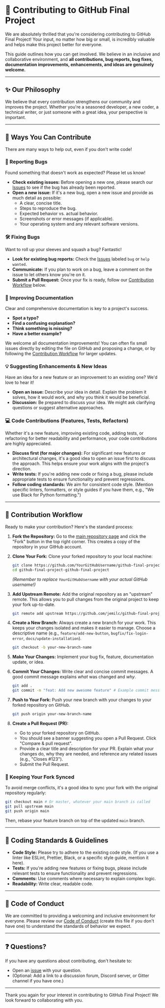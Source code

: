 # 🤝 Contributing to GitHub Final Project

We are absolutely thrilled that you're considering contributing to GitHub Final Project\! Your input, no matter how big or small, is incredibly valuable and helps make this project better for everyone.

This guide outlines how you can get involved. We believe in an inclusive and collaborative environment, and **all contributions, bug reports, bug fixes, documentation improvements, enhancements, and ideas are genuinely welcome.**

-----

## ✨ Our Philosophy

We believe that every contribution strengthens our community and improves the project. Whether you're a seasoned developer, a new coder, a technical writer, or just someone with a great idea, your perspective is important.

-----

## 🚀 Ways You Can Contribute

There are many ways to help out, even if you don't write code\!

### 🐛 Reporting Bugs

Found something that doesn't work as expected? Please let us know\!

  * **Check existing issues:** Before opening a new one, please search our [Issues](https://www.google.com/search?q=https://github.com/jemilc/github-final-project-github-final-project/issues) to see if the bug has already been reported.
  * **Open a new issue:** If it's a new bug, open a new issue and provide as much detail as possible:
      * A clear, concise title.
      * Steps to reproduce the bug.
      * Expected behavior vs. actual behavior.
      * Screenshots or error messages (if applicable).
      * Your operating system and any relevant software versions.

### 🛠️ Fixing Bugs

Want to roll up your sleeves and squash a bug? Fantastic\!

  * **Look for existing bug reports:** Check the [Issues](https://www.google.com/search?q=https://github.com/jemilc/github-final-project-github-final-project/issues) labeled `bug` or `help wanted`.
  * **Communicate:** If you plan to work on a bug, leave a comment on the issue to let others know you're on it.
  * **Submit a Pull Request:** Once your fix is ready, follow our [Contribution Workflow](https://www.google.com/search?q=%23-contribution-workflow) below.

### 📝 Improving Documentation

Clear and comprehensive documentation is key to a project's success.

  * **Spot a typo?**
  * **Find a confusing explanation?**
  * **Think something is missing?**
  * **Have a better example?**

We welcome all documentation improvements\! You can often fix small issues directly by editing the file on GitHub and proposing a change, or by following the [Contribution Workflow](https://www.google.com/search?q=%23-contribution-workflow) for larger updates.

### 💡 Suggesting Enhancements & New Ideas

Have an idea for a new feature or an improvement to an existing one? We'd love to hear it\!

  * **Open an issue:** Describe your idea in detail. Explain the problem it solves, how it would work, and why you think it would be beneficial.
  * **Discussion:** Be prepared to discuss your idea. We might ask clarifying questions or suggest alternative approaches.

### 💻 Code Contributions (Features, Tests, Refactors)

Whether it's a new feature, improving existing code, adding tests, or refactoring for better readability and performance, your code contributions are highly appreciated.

  * **Discuss first (for major changes):** For significant new features or architectural changes, it's a good idea to open an issue first to discuss the approach. This helps ensure your work aligns with the project's direction.
  * **Write tests:** If you're adding new code or fixing a bug, please include appropriate tests to ensure functionality and prevent regressions.
  * **Follow coding standards:** We aim for consistent code style. (Mention specific linters, formatters, or style guides if you have them, e.g., "We use Black for Python formatting.")

-----

## 🚀 Contribution Workflow

Ready to make your contribution? Here's the standard process:

1.  **Fork the Repository:** Go to the [main repository page](https://www.google.com/search?q=https://github.com/jemilc/github-final-project-github-final-project) and click the "Fork" button in the top right corner. This creates a copy of the repository in your GitHub account.

2.  **Clone Your Fork:** Clone your forked repository to your local machine:

    ```bash
    git clone https://github.com/YourGitHubUsername/github-final-project-github-final-project.git
    cd github-final-project-github-final-project
    ```

    *(Remember to replace `YourGitHubUsername` with your actual GitHub username\!)*

3.  **Add Upstream Remote:** Add the original repository as an "upstream" remote. This allows you to pull changes from the original project to keep your fork up-to-date.

    ```bash
    git remote add upstream https://github.com/jemilc/github-final-project-github-final-project.git
    ```

4.  **Create a New Branch:** Always create a new branch for your work. This keeps your changes isolated and makes it easier to manage. Choose a descriptive name (e.g., `feature/add-new-button`, `bugfix/fix-login-error`, `docs/update-installation`).

    ```bash
    git checkout -b your-new-branch-name
    ```

5.  **Make Your Changes:** Implement your bug fix, feature, documentation update, or idea.

6.  **Commit Your Changes:** Write clear and concise commit messages. A good commit message explains *what* was changed and *why*.

    ```bash
    git add .
    git commit -m "feat: Add new awesome feature" # Example commit message
    ```

7.  **Push to Your Fork:** Push your new branch with your changes to your forked repository on GitHub.

    ```bash
    git push origin your-new-branch-name
    ```

8.  **Create a Pull Request (PR):**

      * Go to your forked repository on GitHub.
      * You should see a banner suggesting you open a Pull Request. Click "Compare & pull request".
      * Provide a clear title and description for your PR. Explain what your changes do, why they are needed, and reference any related issues (e.g., "Closes \#123").
      * Submit the Pull Request.

### 🔄 Keeping Your Fork Synced

To avoid merge conflicts, it's a good idea to sync your fork with the original repository regularly:

```bash
git checkout main # Or master, whatever your main branch is called
git pull upstream main
git push origin main
```

Then, rebase your feature branch on top of the updated `main` branch.

-----

## 📏 Coding Standards & Guidelines

  * **Code Style:** Please try to adhere to the existing code style. (If you use a linter like ESLint, Prettier, Black, or a specific style guide, mention it here).
  * **Tests:** If you're adding new features or fixing bugs, please include relevant tests to ensure functionality and prevent regressions.
  * **Comments:** Use comments where necessary to explain complex logic.
  * **Readability:** Write clear, readable code.

-----

## 💖 Code of Conduct

We are committed to providing a welcoming and inclusive environment for everyone. Please review our [Code of Conduct](https://www.google.com/search?q=CODE_OF_CONDUCT.md) (create this file if you don't have one) to understand the standards of behavior we expect.

-----

## ❓ Questions?

If you have any questions about contributing, don't hesitate to:

  * Open an [issue](https://www.google.com/search?q=https://github.com/jemilc/github-final-project-github-final-project/issues) with your question.
  * (Optional: Add a link to a discussion forum, Discord server, or Gitter channel if you have one.)

-----

Thank you again for your interest in contributing to GitHub Final Project\! We look forward to collaborating with you.
